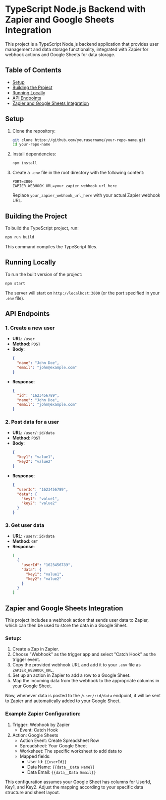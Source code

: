 # TypeScript Node.js Backend with Zapier and Google Sheets Integration

This project is a TypeScript Node.js backend application that provides user management and data storage functionality, integrated with Zapier for webhook actions and Google Sheets for data storage.

## Table of Contents

- [Setup](#setup)
- [Building the Project](#building-the-project)
- [Running Locally](#running-locally)
- [API Endpoints](#api-endpoints)
- [Zapier and Google Sheets Integration](#zapier-and-google-sheets-integration)

## Setup

1. Clone the repository:
   ```bash
   git clone https://github.com/yourusername/your-repo-name.git
   cd your-repo-name
   ```

2. Install dependencies:
   ```bash
   npm install
   ```

3. Create a `.env` file in the root directory with the following content:
   ```
   PORT=3000
   ZAPIER_WEBHOOK_URL=your_zapier_webhook_url_here
   ```

   Replace `your_zapier_webhook_url_here` with your actual Zapier webhook URL.

## Building the Project

To build the TypeScript project, run:

```bash
npm run build
```

This command compiles the TypeScript files.

## Running Locally

To run the built version of the project:

```bash
npm start
```

The server will start on `http://localhost:3000` (or the port specified in your `.env` file).

## API Endpoints

### 1. Create a new user

- **URL**: `/user`
- **Method**: `POST`
- **Body**:
  ```json
  {
    "name": "John Doe",
    "email": "john@example.com"
  }
  ```
- **Response**:
  ```json
  {
    "id": "1623456789",
    "name": "John Doe",
    "email": "john@example.com"
  }
  ```

### 2. Post data for a user

- **URL**: `/user/:id/data`
- **Method**: `POST`
- **Body**:
  ```json
  {
    "key1": "value1",
    "key2": "value2"
  }
  ```
- **Response**:
  ```json
  {
    "userId": "1623456789",
    "data": {
      "key1": "value1",
      "key2": "value2"
    }
  }
  ```

### 3. Get user data

- **URL**: `/user/:id/data`
- **Method**: `GET`
- **Response**:
  ```json
  [
    {
      "userId": "1623456789",
      "data": {
        "key1": "value1",
        "key2": "value2"
      }
    }
  ]
  ```

## Zapier and Google Sheets Integration

This project includes a webhook action that sends user data to Zapier, which can then be used to store the data in a Google Sheet.

### Setup:

1. Create a Zap in Zapier.
2. Choose "Webhook" as the trigger app and select "Catch Hook" as the trigger event.
3. Copy the provided webhook URL and add it to your `.env` file as `ZAPIER_WEBHOOK_URL`.
4. Set up an action in Zapier to add a row to a Google Sheet.
5. Map the incoming data from the webhook to the appropriate columns in your Google Sheet.

Now, whenever data is posted to the `/user/:id/data` endpoint, it will be sent to Zapier and automatically added to your Google Sheet.

### Example Zapier Configuration:

1. Trigger: Webhook by Zapier
   - Event: Catch Hook
2. Action: Google Sheets
   - Action Event: Create Spreadsheet Row
   - Spreadsheet: Your Google Sheet
   - Worksheet: The specific worksheet to add data to
   - Mapped fields:
     - User Id: `{{userId}}`
     - Data Name: `{{data__Data Name}}`
     - Data Email: `{{data__Data Email}}`

This configuration assumes your Google Sheet has columns for UserId, Key1, and Key2. Adjust the mapping according to your specific data structure and sheet layout.
```
